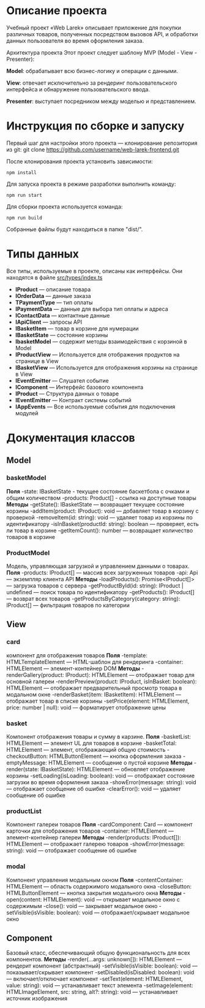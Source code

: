 # Описание проекта

Учебный проект «Web Larek» описывает приложение для покупки различных товаров, полученных посредством вызовов API, и обработки данных пользователя во время оформления заказа.

Архитектура проекта
Этот проект следует шаблону MVP (Model - View - Presenter):

**Model**: обрабатывает всю бизнес-логику и операции с данными.

**View**: отвечает исключительно за рендеринг пользовательского интерфейса и обнаружение пользовательского ввода.

**Presenter**: выступает посредником между моделью и представлением.


# Инструкция по сборке и запуску

Первый шаг для настройки этого проекта — клонирование репозитория из git: 
git clone https://github.com/username/web-larek-frontend.git

После клонирования проекта установить зависимости:
```
npm install
```

Для запуска проекта в режиме разработки выполнить команду:
```
npm run start
```

Для сборки проекта используется команда:
```
npm run build
```

Собранные файлы будут находиться в папке "dist/".


# Типы данных 

Все типы, используемые в проекте, описаны как интерфейсы. Они находятся в файле [src/types/index.ts](src/types/index.ts)

- **IProduct** — описание товара
- **IOrderData** — данные заказа
- **TPaymentType** — тип оплаты
- **IPaymentData** — данные для выбора тип оплаты и адреса
- **IContactData** — контактные данные
- **IApiClient** — запросы API
- **IBasketItem** — товар в корзине для нумерации
- **IBasketState** — состояние корзины
- **IbasketModel** — содержит методы взаимодействия с корзиной в Model
- **IProductView** — Используется для отображения продуктов на странице в View
- **IBasketView** — Используется для отображения корзины на странице в View
- **IEventEmitter** — Слушател событие
- **IComponent** — Интерфейс базового компонента
- **IProduct** — Структура данных о товаре
- **IEventEmitter** — Контракт системы событий
- **IAppEvents** — Все используемые события для подключения модулей

# Документация классов
## Model
### basketModel

**Поля**
-state: IBasketState - текущее состояние баскетбола с очками и общим количеством
-products: Product[] - ссылка на доступные товары
**Методы**
-getState(): IBasketState — возвращает текущее состояние корзины
-addItem(product: IProduct): void — добавляет товар в корзину с проверкой
-removeItem(id: string): void — удаляет товар из корзины по идентификатору
-isInBasket(productId: string): boolean — проверяет, есть ли товар в корзине
-getItemCount(): number — возвращает количество товаров в корзине


### ProductModel
Модель, управляющая загрузкой и управлением данными о товарах.
**Поля**
-products: IProduct[] — массив всех загруженных товаров
-api: Api — экземпляр клиента API
**Методы**
-loadProducts(): Promise<IProduct[]> — загрузка товаров с сервера
-getProductById(id: string): IProduct | undefined — поиск товара по идентификатору
-getProducts(): IProduct[] — возврат всех товаров
-getProductsByCategory(category: string): IProduct[] — фильтрация товаров по категории

## View
### card
компонент для отображения товаров
**Поля**
-template: HTMLTemplateElement — HTML-шаблон для рендеринга
-container: HTMLElement — элемент-контейнер DOM
**Методы**
-renderGallery(product: IProduct): HTMLElement — отображает товар для основной галереи
-renderPreview(product: IProduct, isInBasket: boolean): HTMLElement — отображает предварительный просмотр товара в модальном окне
-renderBasket(item: IBasketItem): HTMLElement — отображает товар в списке корзины
-setPrice(element: HTMLElement, price: number | null): void — форматирует отображение цены

### basket
Компонент отображения товары и сумму в карзине.
**Поля**
-basketList: HTMLElement — элемент UL для товаров в корзине
-basketTotal: HTMLElement — элемент, отображающий общую стоимость
-checkoutButton: HTMLButtonElement — кнопка оформления заказа
-emptyMessage: HTMLElement — сообщение о пустой корзине
**Методы**
-render(state: IBasketState): HTMLElement — обновляет отображение корзины
-setLoading(isLoading: boolean): void — отображает состояние загрузки во время оформления заказа
-showError(message: string): void — отображает сообщение об ошибке
-clearError(): void — удаляет сообщение об ошибке

### productList
Компонент галереи товаров
**Поля**
-cardComponent: Card — компонент карточки для отображения товаров
-container: HTMLElement — элемент-контейнер галереи
**Методы**
-render(products: IProduct[]): HTMLElement — отображает галерею товаров
-showError(message: string): void — отображает сообщение об ошибке

### modal
Компонент управления модальным окном
**Поля**
-contentContainer: HTMLElement — область содержимого модального окна
-closeButton: HTMLButtonElement — кнопка закрытия модального окна
**Методы**
-open(content: HTMLElement): void — открывает модальное окно с содержимым
-close(): void — закрывает модальное окно
-setVisible(isVisible: boolean): void — отображает/скрывает модальное окно

## Component
Базовый класс, обеспечивающий общую функциональность для всех компонентов.
**Методы**
-render(...args: unknown[]): HTMLElement — рендерит компонент (абстрактный)
-setVisible(isVisible: boolean): void — показывает/скрывает компонент
-setDisabled(isDisabled: boolean): void — включает/отключает компонент
-setText(element: HTMLElement, value: string): void — устанавливает текст элемента
-setImage(element: HTMLImageElement, src: string, alt?: string): void — устанавливает источник изображения